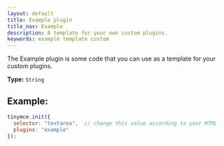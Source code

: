 ```yaml
---
layout: default
title: Example plugin
title_nav: Example
description: A template for your own custom plugins.
keywords: example template custom
---
```


The Example plugin is some code that you can use as a template for your custom plugins.

**Type:** `String`

## Example:

```js
tinymce.init({
  selector: "textarea",  // change this value according to your HTML
  plugins: "example"
});
```
